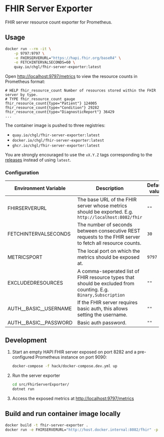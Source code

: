 # FHIR Server Exporter

FHIR server resource count exporter for Prometheus.

## Usage

```sh
docker run --rm -it \
    -p 9797:9797 \
    -e FHIRSERVERURL="https://hapi.fhir.org/baseR4" \
    -e FETCHINTERVALSECONDS=60 \
    quay.io/chgl/fhir-server-exporter:latest
```

Open <http://localhost:9797/metrics> to view the resource counts in Prometheus format:

```console
# HELP fhir_resource_count Number of resources stored within the FHIR server by type.
# TYPE fhir_resource_count gauge
fhir_resource_count{type="Patient"} 124005
fhir_resource_count{type="Condition"} 29282
fhir_resource_count{type="DiagnosticReport"} 36429
...
```

The container image is pushed to three registries:

- `quay.io/chgl/fhir-server-exporter:latest`
- `docker.io/chgl/fhir-server-exporter:latest`
- `ghcr.io/chgl/fhir-server-exporter:latest`

You are strongly encouraged to use the `vX.Y.Z` tags corresponding to the [releases](https://github.com/chgl/fhir-server-exporter/releases)
instead of using `latest`.

### Configuration

| Environment Variable      | Description                                                                                                     | Default value |
| ------------------------- | --------------------------------------------------------------------------------------------------------------- | ------------- |
| FHIRSERVERURL             | The base URL of the FHIR server whose metrics should be exported. E.g. `http://localhost:8082/fhir`             | `""`          |
| FETCHINTERVALSECONDS      | The number of seconds between consecutive REST requests to the FHIR server to fetch all resource counts.        | `30`          |
| METRICSPORT               | The local port on which the metrics should be exposed at.                                                       | `9797`        |
| EXCLUDEDRESOURCES         | A comma-seperated list of FHIR resource types that should be excluded from counting. E.g. `Binary,Subscription` | `""`          |
| AUTH\_\_BASIC\_\_USERNAME | If the FHIR server requires basic auth, this allows setting the username.                                       | `""`          |
| AUTH\_\_BASIC\_\_PASSWORD | Basic auth password.                                                                                            | `""`          |

## Development

1. Start an empty HAPI FHIR server exposed on port 8282 and a pre-configured Prometheus instance on port 9090:

   ```sh
   docker-compose -f hack/docker-compose.dev.yml up
   ```

1. Run the server exporter

   ```sh
   cd src/FhirServerExporter/
   dotnet run
   ```

1. Access the exposed metrics at <http://localhost:9797/metrics>

## Build and run container image locally

```sh
docker build -t fhir-server-exporter .
docker run -e FHIRSERVERURL="http://host.docker.internal:8082/fhir" -p 9797:9797 fhir-server-exporter
```
